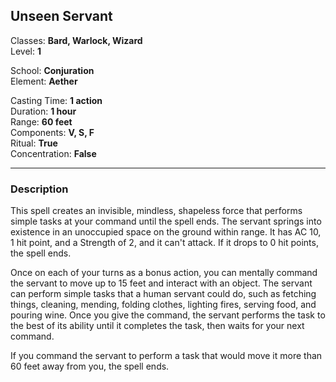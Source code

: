 ## Unseen Servant

Classes: **Bard, Warlock, Wizard**  
Level: **1**  

School: **Conjuration**  
Element: **Aether**  

Casting Time: **1 action**  
Duration: **1 hour**  
Range: **60 feet**  
Components: **V, S, F**  
Ritual: **True**  
Concentration: **False**  

------

### Description

This spell creates an invisible, mindless, shapeless force that performs simple tasks at your command until the spell ends. The servant springs into existence in an unoccupied space on the ground within range. It has AC 10, 1 hit point, and a Strength of 2, and it can't attack. If it drops to 0 hit points, the spell ends.

Once on each of your turns as a bonus action, you can mentally command the servant to move up to 15 feet and interact with an object. The servant can perform simple tasks that a human servant could do, such as fetching things, cleaning, mending, folding clothes, lighting fires, serving food, and pouring wine. Once you give the command, the servant performs the task to the best of its ability until it completes the task, then waits for your next command.

If you command the servant to perform a task that would move it more than 60 feet away from you, the spell ends.